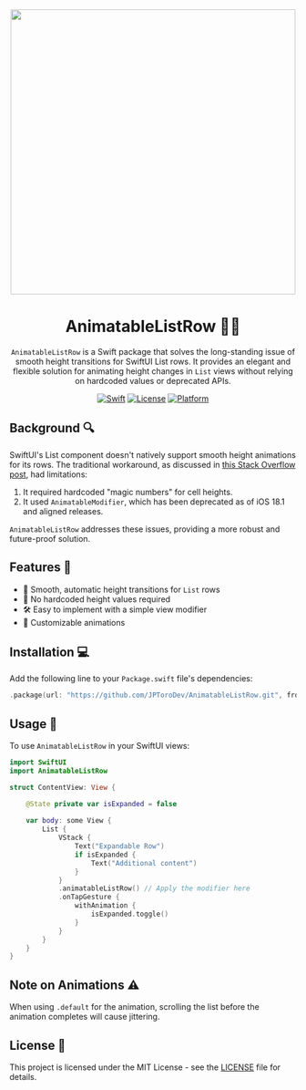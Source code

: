 <div align="center">
  <img src="https://github.com/user-attachments/assets/f4ddcdf3-7657-4b7a-8cbd-d0186513778e" height="500">
</div>

<div align="center">

# AnimatableListRow 📱✨

`AnimatableListRow` is a Swift package that solves the long-standing issue of smooth height transitions for SwiftUI List rows. It provides an elegant and flexible solution for animating height changes in `List` views without relying on hardcoded values or deprecated APIs.

[![Swift](https://img.shields.io/badge/Swift-6.0-orange.svg)](https://swift.org)
[![License](https://img.shields.io/badge/License-MIT-yellow.svg)](https://opensource.org/licenses/MIT)
[![Platform](https://img.shields.io/badge/platform-iOS%2018%2B%20%7C%20macOS%2015%2B-lightgrey.svg)](https://developer.apple.com/)

</div>

## Background 🔍

SwiftUI's List component doesn't natively support smooth height animations for its rows. The traditional workaround, as discussed in [this Stack Overflow post](https://stackoverflow.com/questions/57854449/swiftui-animations-triggered-inside-a-view-thats-in-a-list-doesnt-animate-th/60873883#60873883), had limitations:

1. It required hardcoded "magic numbers" for cell heights.
2. It used `AnimatableModifier`, which has been deprecated as of iOS 18.1 and aligned releases.

`AnimatableListRow` addresses these issues, providing a more robust and future-proof solution.

## Features 🌟

- 🔄 Smooth, automatic height transitions for `List` rows
- 📏 No hardcoded height values required
- 🛠️ Easy to implement with a simple view modifier
- 🎨 Customizable animations

## Installation 💻

Add the following line to your `Package.swift` file's dependencies:

```swift
.package(url: "https://github.com/JPToroDev/AnimatableListRow.git", from: "1.0.0")
```

## Usage 🚀

To use `AnimatableListRow` in your SwiftUI views:

```swift
import SwiftUI
import AnimatableListRow

struct ContentView: View {

    @State private var isExpanded = false
    
    var body: some View {
        List {
            VStack {
                Text("Expandable Row")
                if isExpanded {
                    Text("Additional content")
                }
            }
            .animatableListRow() // Apply the modifier here
            .onTapGesture {
                withAnimation {
                    isExpanded.toggle()
                }
            }
        }
    }
}
```
## Note on Animations ⚠️

When using `.default` for the animation, scrolling the list before the animation completes will cause jittering.

## License 📄

This project is licensed under the MIT License - see the [LICENSE](LICENSE) file for details.
